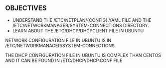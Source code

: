 OBJECTIVES
--
- UNDERSTAND THE /ETC/NETPLAN/{CONFIG}.YAML FILE AND THE /ETC/NETWORKMANAGER/SYSTEM-CONNECTIONS DIRECTORY.
- LEARN ABOUT THE /ETC/DHCP/DHCPCLIENT FILE IN UBUNTU

NETWORK CONFIGURATION FILE IN UBUNTU IS IN /ETC/NETWORKMANAGER/SYSTEM-CONNECTIONS.

THE DHCP CONFIGURATION FILE IN UBUNTU IS COMPLEX THAN CENTOS AND IT CAN BE FOUND IN /ETC/DHCP/DHCP.CONF FILE
